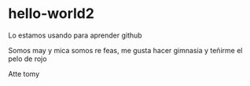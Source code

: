 # hello-world2
Lo estamos usando para aprender github

Somos may y mica somos re feas, me gusta hacer gimnasia y teñirme el pelo de rojo 

Atte tomy
